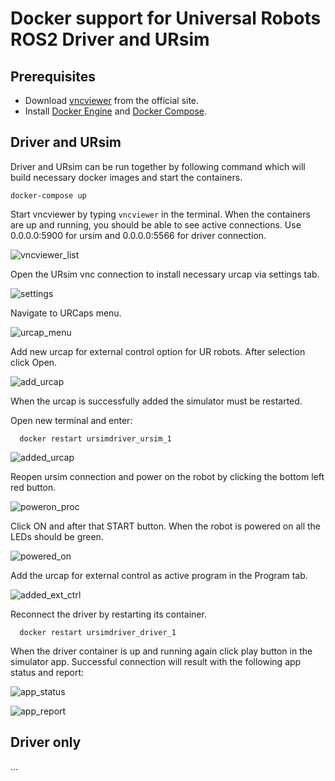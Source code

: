 # Docker support for Universal Robots ROS2 Driver and URsim

## Prerequisites
- Download [vncviewer](https://www.realvnc.com/en/connect/download/viewer/) from the official site.
- Install [Docker Engine](https://docs.docker.com/engine/install/ubuntu/) and [Docker Compose](https://docs.docker.com/compose/install/).

## Driver and URsim
Driver and URsim can be run together by following command  which will build necessary docker images and start the containers.
```
docker-compose up
```



Start vncviewer by typing `vncviewer` in the terminal. When the containers are up and running, you should be
able to see active connections. Use 0.0.0.0:5900 for ursim and 0.0.0.0:5566 for driver connection.

 ![vncviewer_list](resources/vncviewer_list.png)

 Open the URsim vnc connection to install necessary urcap via settings tab.

 ![settings](resources/settings.png)

 Navigate to URCaps menu.

 ![urcap_menu](resources/urcap_menu.png)

 Add new urcap for external control option for UR robots. After selection click Open.

 ![add_urcap](resources/add_urcap.png)

 When the urcap is successfully added the simulator must be restarted.

 Open new terminal and enter:
```
  docker restart ursimdriver_ursim_1
```

![added_urcap](resources/added_urcap.png)

Reopen ursim connection and power on the robot by clicking the bottom left red button.

![poweron_proc](resources/poweron_proc.png)

Click ON and after that START button. When the robot is powered on all the LEDs should be green.

![powered_on](resources/powered_on.png)

Add the urcap for external control as active program in the Program tab.

![added_ext_ctrl](resources/added_external_ctrl.png)

Reconnect the driver by restarting its container.
```
  docker restart ursimdriver_driver_1
```
When the driver container is up and running again click play button in the simulator app. Successful connection
will result with the following app status and report:

![app_status](resources/running_external_ctrl.png)

![app_report](resources/terminal.png)

## Driver only
...
